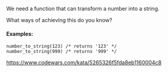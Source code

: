 We need a function that can transform a number into a string.

What ways of achieving this do you know?

#### Examples:

```
number_to_string(123) /* returns '123' */
number_to_string(999) /* returns '999' */
```
https://www.codewars.com/kata/5265326f5fda8eb1160004c8
